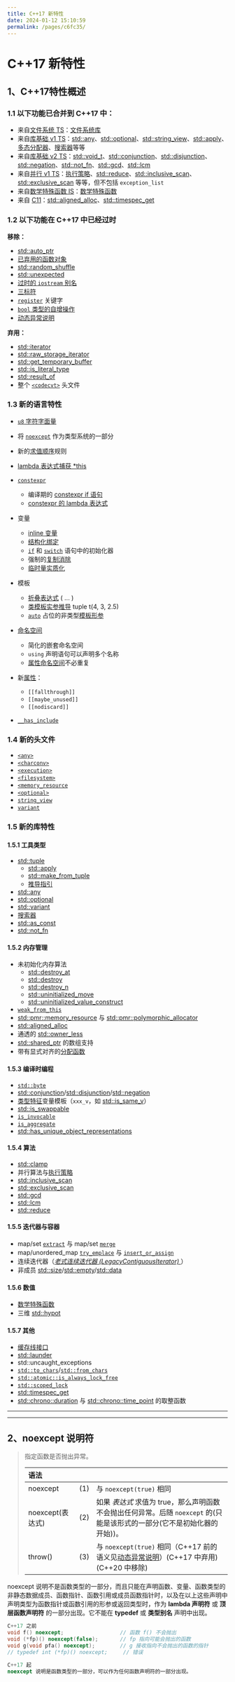 ```yaml
---
title: C++17 新特性
date: 2024-01-12 15:10:59
permalink: /pages/c6fc35/
---
```

# C++17 新特性

## 1、C++17特性概述

### 1.1 以下功能已合并到 C++17 中：

- 来自[文件系统 TS](https://zh.cppreference.com/w/cpp/experimental/fs)：[文件系统库](https://zh.cppreference.com/w/cpp/filesystem)
- 来自[库基础 v1 TS](https://zh.cppreference.com/w/cpp/experimental/lib_extensions)：[std::any](https://zh.cppreference.com/w/cpp/utility/any)、[std::optional](https://zh.cppreference.com/w/cpp/utility/optional)、[std::string_view](https://zh.cppreference.com/w/cpp/string/basic_string_view)、[std::apply](https://zh.cppreference.com/w/cpp/utility/apply)、[多态分配器](https://zh.cppreference.com/w/cpp/memory#.E5.88.86.E9.85.8D.E5.99.A8)、[搜索器](https://zh.cppreference.com/w/cpp/utility/functional#.E6.90.9C.E7.B4.A2.E5.99.A8)等等
- 来自[库基础 v2 TS](https://zh.cppreference.com/w/cpp/experimental/lib_extensions_2)：[std::void_t](https://zh.cppreference.com/w/cpp/types/void_t)、[std::conjunction](https://zh.cppreference.com/w/cpp/types/conjunction)、[std::disjunction](https://zh.cppreference.com/w/cpp/types/disjunction)、[std::negation](https://zh.cppreference.com/w/cpp/types/negation)、[std::not_fn](https://zh.cppreference.com/w/cpp/utility/functional/not_fn)、[std::gcd](https://zh.cppreference.com/w/cpp/numeric/gcd)、[std::lcm](https://zh.cppreference.com/w/cpp/numeric/lcm)
- 来自[并行 v1 TS](https://zh.cppreference.com/w/cpp/experimental/parallelism)：[执行策略](https://zh.cppreference.com/w/cpp/algorithm/execution_policy_tag_t)、[std::reduce](https://zh.cppreference.com/w/cpp/algorithm/reduce)、[std::inclusive_scan](https://zh.cppreference.com/w/cpp/algorithm/inclusive_scan)、[std::exclusive_scan](https://zh.cppreference.com/w/cpp/algorithm/exclusive_scan) 等等，但不包括 `exception_list`
- 来自[数学特殊函数 IS](https://zh.cppreference.com/w/cpp/experimental/special_functions)：[数学特殊函数](https://zh.cppreference.com/w/cpp/numeric/special_functions)
- 来自 [C11](https://zh.cppreference.com/w/c/11)：[std::aligned_alloc](https://zh.cppreference.com/w/cpp/memory/c/aligned_alloc)、[std::timespec_get](https://zh.cppreference.com/w/cpp/chrono/c/timespec_get)

### 1.2 以下功能在 C++17 中已经过时

**移除：**

- [std::auto_ptr](https://zh.cppreference.com/w/cpp/memory/auto_ptr)
- [已弃用的函数对象](https://zh.cppreference.com/w/cpp/utility/functional#.E6.97.A7.E5.BC.8F.E7.BB.91.E5.AE.9A.E5.99.A8.E4.B8.8E.E9.80.82.E9.85.8D.E5.99.A8)
- [std::random_shuffle](https://zh.cppreference.com/w/cpp/algorithm/random_shuffle)
- [std::unexpected](https://zh.cppreference.com/w/cpp/error/unexpected)
- [过时的 `iostream` 别名](https://zh.cppreference.com/w/cpp/io/ios_base#.E5.BC.83.E7.94.A8.E7.9A.84.E6.88.90.E5.91.98.E7.B1.BB.E5.9E.8B)
- [三标符](https://zh.cppreference.com/w/cpp/language/operator_alternative#.E4.B8.89.E6.A0.87.E7.AC.A6_.28C.2B.2B17_.E4.B8.AD.E7.A7.BB.E9.99.A4.29)
- [`register`](https://zh.cppreference.com/w/cpp/keyword/register) 关键字
- [`bool` 类型的自增操作](https://zh.cppreference.com/w/cpp/language/operator_incdec)
- [动态异常说明](https://zh.cppreference.com/w/cpp/language/except_spec)

**弃用：**

- [std::iterator](https://zh.cppreference.com/w/cpp/iterator/iterator)
- [std::raw_storage_iterator](https://zh.cppreference.com/w/cpp/memory/raw_storage_iterator)
- [std::get_temporary_buffer](https://zh.cppreference.com/w/cpp/memory/get_temporary_buffer)
- [std::is_literal_type](https://zh.cppreference.com/w/cpp/types/is_literal_type)
- [std::result_of](https://zh.cppreference.com/w/cpp/types/result_of)
- 整个 [`<codecvt>`](https://zh.cppreference.com/w/cpp/header/codecvt) 头文件

### 1.3 新的语言特性

- [`u8` 字符字面量](https://zh.cppreference.com/w/cpp/language/character_literal)
- 将 [`noexcept`](https://zh.cppreference.com/w/cpp/language/noexcept_spec) 作为类型系统的一部分
- 新的[求值顺序](https://zh.cppreference.com/w/cpp/language/eval_order)规则
- [lambda 表达式捕获 *this](https://zh.cppreference.com/w/cpp/language/lambda#Lambda_.E6.8D.95.E8.8E.B7)

- [`constexpr`](https://zh.cppreference.com/w/cpp/keyword/constexpr)

  - 编译期的 [constexpr if 语句](https://zh.cppreference.com/w/cpp/language/if)
  - [constexpr 的 lambda 表达式](https://zh.cppreference.com/w/cpp/language/lambda)


- 变量
  - [inline 变量](https://zh.cppreference.com/w/cpp/language/inline)
  - [结构化绑定](https://zh.cppreference.com/w/cpp/language/structured_binding)
  - [`if`](https://zh.cppreference.com/w/cpp/language/if) 和 [`switch`](https://zh.cppreference.com/w/cpp/language/switch) 语句中的初始化器
  - 强制的[复制消除](https://zh.cppreference.com/w/cpp/language/copy_elision)
  - [临时量实质化](https://zh.cppreference.com/w/cpp/language/implicit_conversion#.E4.B8.B4.E6.97.B6.E9.87.8F.E5.AE.9E.E8.B4.A8.E5.8C.96)

- 模板
  - [折叠表达式](https://zh.cppreference.com/w/cpp/language/fold) ( ... )
  - [类模板实参推导](https://zh.cppreference.com/w/cpp/language/class_template_argument_deduction) tuple t(4, 3, 2.5)
  - [`auto`](https://zh.cppreference.com/w/cpp/keyword/auto) 占位的非类型[模板形参](https://zh.cppreference.com/w/cpp/language/template_parameters)

- [命名空间](https://zh.cppreference.com/w/cpp/language/namespace)
  - 简化的嵌套命名空间
  - `using` 声明语句可以声明多个名称
  - [属性命名空间](https://zh.cppreference.com/w/cpp/language/attributes)不必重复
- 新[属性](https://zh.cppreference.com/w/cpp/language/attributes)：
  - `[[fallthrough]]`
  - `[[maybe_unused]]`
  - `[[nodiscard]]`
- [`__has_include`](https://zh.cppreference.com/w/cpp/preprocessor/include)

### 1.4 新的头文件

- [`<any>`](https://zh.cppreference.com/w/cpp/header/any)
- [`<charconv>`](https://zh.cppreference.com/w/cpp/header/charconv)
- [`<execution>`](https://zh.cppreference.com/w/cpp/header/execution)
- [`<filesystem>`](https://zh.cppreference.com/w/cpp/header/filesystem)
- [`<memory_resource`](https://zh.cppreference.com/w/cpp/header/memory_resource)
- [`<optional>`](https://zh.cppreference.com/w/cpp/header/optional)
- [`string_view`](https://zh.cppreference.com/w/cpp/header/string_view)
- [`variant`](https://zh.cppreference.com/w/cpp/header/variant)

### 1.5 新的库特性

#### 1.5.1 工具类型

- [std::tuple](https://zh.cppreference.com/w/cpp/utility/tuple)
  - [std::apply](https://zh.cppreference.com/w/cpp/utility/apply)
  - [std::make_from_tuple](https://zh.cppreference.com/w/cpp/utility/make_from_tuple)
  - [推导指引](https://zh.cppreference.com/w/cpp/utility/tuple/deduction_guides)
- [std::any](https://zh.cppreference.com/w/cpp/utility/any)
- [std::optional](https://zh.cppreference.com/w/cpp/utility/optional)
- [std::variant](https://zh.cppreference.com/w/cpp/utility/variant)
- [搜索器](https://zh.cppreference.com/w/cpp/utility/functional#.E6.90.9C.E7.B4.A2.E5.99.A8)
- [std::as_const](https://zh.cppreference.com/w/cpp/utility/as_const)
- [std::not_fn](https://zh.cppreference.com/w/cpp/utility/functional/not_fn)

#### 1.5.2 内存管理

- 未初始化内存算法
  - [std::destroy_at](https://zh.cppreference.com/w/cpp/memory/destroy_at)
  - [std::destroy](https://zh.cppreference.com/w/cpp/memory/destroy)
  - [std::destroy_n](https://zh.cppreference.com/w/cpp/memory/destroy_n)
  - [std::uninitialized_move](https://zh.cppreference.com/w/cpp/memory/uninitialized_move)
  - [std::uninitialized_value_construct](https://zh.cppreference.com/w/cpp/memory/uninitialized_value_construct)
- [`weak_from_this`](https://zh.cppreference.com/w/cpp/memory/enable_shared_from_this/weak_from_this)
- [std::pmr::memory_resource](https://zh.cppreference.com/w/cpp/memory/memory_resource) 与 [std::pmr::polymorphic_allocator](https://zh.cppreference.com/w/cpp/memory/polymorphic_allocator)
- [std::aligned_alloc](https://zh.cppreference.com/w/cpp/memory/c/aligned_alloc)
- 通透的 [std::owner_less](https://zh.cppreference.com/w/cpp/memory/owner_less)
- [std::shared_ptr](https://zh.cppreference.com/w/cpp/memory/shared_ptr) 的数组支持
- 带有显式对齐的[分配函数](https://zh.cppreference.com/w/cpp/memory/new/operator_new)

#### 1.5.3 编译时编程

- [`std::byte`](https://zh.cppreference.com/w/cpp/types/byte)
- [std::conjunction](https://zh.cppreference.com/w/cpp/types/conjunction)/[std::disjunction](https://zh.cppreference.com/w/cpp/types/disjunction)/[std::negation](https://zh.cppreference.com/w/cpp/types/negation)
- [类型特征](https://zh.cppreference.com/w/cpp/types)变量模板（`xxx_v`，如 [std::is_same_v](https://zh.cppreference.com/w/cpp/types/is_same)）
- [std::is_swappable](https://zh.cppreference.com/w/cpp/types/is_swappable)
- [`is_invocable`](https://zh.cppreference.com/w/cpp/types/is_invocable)
- [`is_aggregate`](https://zh.cppreference.com/w/cpp/types/is_aggregate)
- [std::has_unique_object_representations](https://zh.cppreference.com/w/cpp/types/has_unique_object_representations)

#### 1.5.4 算法

- [std::clamp](https://zh.cppreference.com/w/cpp/algorithm/clamp)
- 并行算法与[执行策略](https://zh.cppreference.com/w/cpp/algorithm/execution_policy_tag_t)
- [std::inclusive_scan](https://zh.cppreference.com/w/cpp/algorithm/inclusive_scan)
- [std::exclusive_scan](https://zh.cppreference.com/w/cpp/algorithm/exclusive_scan)
- [std::gcd](https://zh.cppreference.com/w/cpp/numeric/gcd)
- [std::lcm](https://zh.cppreference.com/w/cpp/numeric/lcm)
- [std::reduce](https://zh.cppreference.com/w/cpp/algorithm/reduce)

#### 1.5.5 迭代器与容器

- map/set [`extract`](https://zh.cppreference.com/w/cpp/container/map/extract) 与 map/set [`merge`](https://zh.cppreference.com/w/cpp/container/map/merge)
- map/unordered_map [`try_emplace`](https://zh.cppreference.com/w/cpp/container/map/try_emplace) 与 [`insert_or_assign`](https://zh.cppreference.com/w/cpp/container/map/insert_or_assign)
- 连续迭代器（[*老式连续迭代器* *(LegacyContiguousIterator)* ](https://zh.cppreference.com/w/cpp/named_req/ContiguousIterator)）
- 非成员 [std::size](https://zh.cppreference.com/w/cpp/iterator/size)/[std::empty](https://zh.cppreference.com/w/cpp/iterator/empty)/[std::data](https://zh.cppreference.com/w/cpp/iterator/data)

#### 1.5.6 数值

- [数学特殊函数](https://zh.cppreference.com/w/cpp/numeric/special_functions)
- 三维 [std::hypot](https://zh.cppreference.com/w/cpp/numeric/math/hypot)

#### 1.5.7 其他

- [缓存线接口](https://zh.cppreference.com/w/cpp/thread/hardware_destructive_interference_size)
- [std::launder](https://zh.cppreference.com/w/cpp/utility/launder)
- std::uncaught_exceptions
- [`std::to_chars`](https://zh.cppreference.com/w/cpp/utility/to_chars)/[`std::from_chars`](https://zh.cppreference.com/w/cpp/utility/from_chars)
- [`std::atomic::is_always_lock_free`](https://zh.cppreference.com/w/cpp/atomic/atomic/is_always_lock_free)
- [`std::scoped_lock`](https://zh.cppreference.com/w/cpp/thread/scoped_lock)
- [std::timespec_get](https://zh.cppreference.com/w/cpp/chrono/c/timespec_get)
- [std::chrono::duration](https://zh.cppreference.com/w/cpp/chrono/duration) 与 [std::chrono::time_point](https://zh.cppreference.com/w/cpp/chrono/time_point) 的取整函数

------

------

## 2、noexcept 说明符

> 指定函数是否抛出异常。
>
> | 语法             |      |                                                              |
> | :--------------- | :--- | :----------------------------------------------------------- |
> | noexcept         | (1)  | 与 `noexcept(true)` 相同                                     |
> | noexcept(表达式) | (2)  | 如果 *表达式* 求值为 true，那么声明函数不会抛出任何异常。后随 `noexcept` 的(只能是该形式的一部分(它不是初始化器的开始))。 |
> | throw()          | (3)  | 与 `noexcept(true)` 相同（C++17 前的语义见[动态异常说明](https://zh.cppreference.com/w/cpp/language/except_spec)）(C++17 中弃用) (C++20 中移除) |
>
> 

noexcept 说明不是函数类型的一部分，而且只能在声明函数、变量、函数类型的非静态数据成员、函数指针、函数引用或成员函数指针时，以及在以上这些声明中声明类型为函数指针或函数引用的形参或返回类型时，作为 **lambda 声明符** 或 **顶层函数声明符** 的一部分出现。它不能在 **typedef** 或 **类型别名** 声明中出现。

```CPP
C++17 之前
void f() noexcept;					// 函数 f() 不会抛出
void (*fp)() noexcept(false);		// fp 指向可能会抛出的函数
void g(void pfa() noexcept);		// g 接收指向不会抛出的函数的指针
// typedef int (*fp)() noexcept;	 // 错误

C++17 起
noexcept 说明是函数类型的一部分，可以作为任何函数声明符的一部分出现。
```

